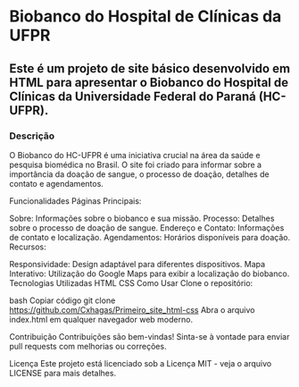 # Biobanco do Hospital de Clínicas da UFPR
## Este é um projeto de site básico desenvolvido em HTML para apresentar o Biobanco do Hospital de Clínicas da Universidade Federal do Paraná (HC-UFPR).

### Descrição
O Biobanco do HC-UFPR é uma iniciativa crucial na área da saúde e pesquisa biomédica no Brasil. O site foi criado para informar sobre a importância da doação de sangue, o processo de doação, detalhes de contato e agendamentos.

Funcionalidades
Páginas Principais:

Sobre: Informações sobre o biobanco e sua missão.
Processo: Detalhes sobre o processo de doação de sangue.
Endereço e Contato: Informações de contato e localização.
Agendamentos: Horários disponíveis para doação.
Recursos:

Responsividade: Design adaptável para diferentes dispositivos.
Mapa Interativo: Utilização do Google Maps para exibir a localização do biobanco.
Tecnologias Utilizadas
HTML
CSS
Como Usar
Clone o repositório:

bash
Copiar código
git clone https://github.com/Cxhagas/Primeiro_site_html-css
Abra o arquivo index.html em qualquer navegador web moderno.

Contribuição
Contribuições são bem-vindas! Sinta-se à vontade para enviar pull requests com melhorias ou correções.

Licença
Este projeto está licenciado sob a Licença MIT - veja o arquivo LICENSE para mais detalhes.
